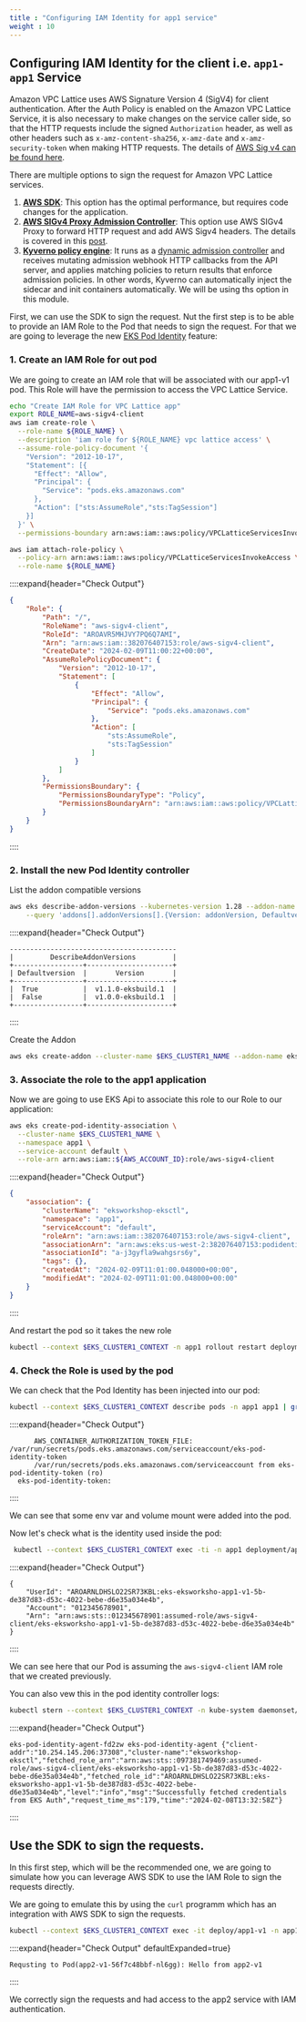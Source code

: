 ```yaml
---
title : "Configuring IAM Identity for app1 service"
weight : 10
---
```


## Configuring IAM Identity for the client i.e. `app1-app1` Service

Amazon VPC Lattice uses AWS Signature Version 4 (SigV4) for client authentication. After the Auth Policy is enabled on the Amazon VPC Lattice Service, it is also necessary to make changes on the service caller side, so that the HTTP requests include the signed `Authorization` header, as well as other headers such as `x-amz-content-sha256`, `x-amz-date` and `x-amz-security-token` when making HTTP requests. The details of [AWS Sig v4 can be found here](https://docs.aws.amazon.com/IAM/latest/UserGuide/create-signed-request.html).

There are multiple options to sign the request for Amazon VPC Lattice services.

   1. **[AWS SDK](https://docs.aws.amazon.com/vpc-lattice/latest/ug/sigv4-authenticated-requests.html)**: This option has the optimal performance, but requires code changes for the application.
   2. **[AWS SIGv4 Proxy Admission Controller](https://github.com/awslabs/aws-sigv4-proxy)**:  This option use AWS SIGv4 Proxy to forward HTTP request and add AWS Sigv4 headers. The details is covered in this [post](https://aws.amazon.com/blogs/containers/application-networking-with-amazon-vpc-lattice-and-amazon-eks/).
   3. **[Kyverno policy engine](https://kyverno.io/)**: It runs as a [dynamic admission controller](https://kubernetes.io/docs/reference/access-authn-authz/extensible-admission-controllers/) and receives mutating admission webhook HTTP callbacks from the API server, and applies matching policies to return results that enforce admission policies. In other words, Kyverno can automatically inject the sidecar and init containers automatically. We will be using ths option in this module.


First, we can use the SDK to sign the request.
Nut the first step is to be able to provide an IAM Role to the Pod that needs to sign the request. For that we are going to leverage the new [EKS Pod Identity](https://aws.amazon.com/about-aws/whats-new/2023/11/amazon-eks-pod-identity/?nc1=h_ls) feature:

### 1. Create an IAM Role for out pod
<!--
```bash
eksctl create podidentityassociation \
    --cluster $EKS_CLUSTER1_NAME \
    --namespace app1 \
    --service-account-name default \
    --permission-policy-arns="arn:aws:iam::111122223333:policy/permission-policy-1, arn:aws:iam::111122223333:policy/permission-policy-2" \
    --well-known-policies="autoScaler,externalDNS" \
    --permissions-boundary-arn arn:aws:iam::111122223333:policy/permissions-boundary
```
-->

We are going to create an IAM role that will be associated with our app1-v1 pod. This Role will have the permission to access the VPC Lattice Service.
```bash
echo "Create IAM Role for VPC Lattice app"
export ROLE_NAME=aws-sigv4-client
aws iam create-role \
  --role-name ${ROLE_NAME} \
  --description 'iam role for ${ROLE_NAME} vpc lattice access' \
  --assume-role-policy-document '{
    "Version": "2012-10-17",
    "Statement": [{
      "Effect": "Allow",
      "Principal": {
        "Service": "pods.eks.amazonaws.com"
      },
      "Action": ["sts:AssumeRole","sts:TagSession"]
    }]
  }' \
  --permissions-boundary arn:aws:iam::aws:policy/VPCLatticeServicesInvokeAccess

aws iam attach-role-policy \
  --policy-arn arn:aws:iam::aws:policy/VPCLatticeServicesInvokeAccess \
  --role-name ${ROLE_NAME}
```

::::expand{header="Check Output"}
```json
{
    "Role": {
        "Path": "/",
        "RoleName": "aws-sigv4-client",
        "RoleId": "AROAVR5MHJVY7PQ6Q7AMI",
        "Arn": "arn:aws:iam::382076407153:role/aws-sigv4-client",
        "CreateDate": "2024-02-09T11:00:22+00:00",
        "AssumeRolePolicyDocument": {
            "Version": "2012-10-17",
            "Statement": [
                {
                    "Effect": "Allow",
                    "Principal": {
                        "Service": "pods.eks.amazonaws.com"
                    },
                    "Action": [
                        "sts:AssumeRole",
                        "sts:TagSession"
                    ]
                }
            ]
        },
        "PermissionsBoundary": {
            "PermissionsBoundaryType": "Policy",
            "PermissionsBoundaryArn": "arn:aws:iam::aws:policy/VPCLatticeServicesInvokeAccess"
        }
    }
}
```
::::

### 2. Install the new Pod Identity controller 

List the addon compatible versions
```bash
aws eks describe-addon-versions --kubernetes-version 1.28 --addon-name eks-pod-identity-agent  \
    --query 'addons[].addonVersions[].{Version: addonVersion, Defaultversion: compatibilities[0].defaultVersion}' --output table
```

::::expand{header="Check Output"}
```
-----------------------------------------
|         DescribeAddonVersions         |
+-----------------+---------------------+
| Defaultversion  |       Version       |
+-----------------+---------------------+
|  True           |  v1.1.0-eksbuild.1  |
|  False          |  v1.0.0-eksbuild.1  |
+-----------------+---------------------+
```
::::

Create the Addon
```bash
aws eks create-addon --cluster-name $EKS_CLUSTER1_NAME --addon-name eks-pod-identity-agent --addon-version v1.1.0-eksbuild.1 
```

### 3. Associate the role to the app1 application

Now we are going to use EKS Api to associate this role to our Role to our application:

```bash
aws eks create-pod-identity-association \
  --cluster-name $EKS_CLUSTER1_NAME \
  --namespace app1 \
  --service-account default \
  --role-arn arn:aws:iam::${AWS_ACCOUNT_ID}:role/aws-sigv4-client
```

::::expand{header="Check Output"}
```json
{
    "association": {
        "clusterName": "eksworkshop-eksctl",
        "namespace": "app1",
        "serviceAccount": "default",
        "roleArn": "arn:aws:iam::382076407153:role/aws-sigv4-client",
        "associationArn": "arn:aws:eks:us-west-2:382076407153:podidentityassociation/eksworkshop-eksctl/a-j3gyfla9wahgsrs6y",
        "associationId": "a-j3gyfla9wahgsrs6y",
        "tags": {},
        "createdAt": "2024-02-09T11:01:00.048000+00:00",
        "modifiedAt": "2024-02-09T11:01:00.048000+00:00"
    }
}
```
::::

And restart the pod so it takes the new role

```bash
kubectl --context $EKS_CLUSTER1_CONTEXT -n app1 rollout restart deployment/app1-v1
```

### 4. Check the Role is used by the pod

We can check that the Pod Identity has been injected into our pod:

```bash
kubectl --context $EKS_CLUSTER1_CONTEXT describe pods -n app1 app1 | grep pod-identity
```

::::expand{header="Check Output"}
```
      AWS_CONTAINER_AUTHORIZATION_TOKEN_FILE:  /var/run/secrets/pods.eks.amazonaws.com/serviceaccount/eks-pod-identity-token
      /var/run/secrets/pods.eks.amazonaws.com/serviceaccount from eks-pod-identity-token (ro)
  eks-pod-identity-token:
```
::::

We can see that some env var and volume mount were added into the pod.

Now let's check what is the identity used inside the pod:

```bash
 kubectl --context $EKS_CLUSTER1_CONTEXT exec -ti -n app1 deployment/app1-v1 -- aws sts get-caller-identity
```

::::expand{header="Check Output"}
```
{
    "UserId": "AROARNLDHSLO22SR73KBL:eks-eksworksho-app1-v1-5b-de387d83-d53c-4022-bebe-d6e35a034e4b",
    "Account": "012345678901",
    "Arn": "arn:aws:sts::012345678901:assumed-role/aws-sigv4-client/eks-eksworksho-app1-v1-5b-de387d83-d53c-4022-bebe-d6e35a034e4b"
}
```
::::

We can see here that our Pod is assuming the `aws-sigv4-client` IAM role that we created previously.

You can also vew this in the pod identity controller logs:
```bash
kubectl stern --context $EKS_CLUSTER1_CONTEXT -n kube-system daemonset/eks-pod-identity-agent -c eks-pod-identity-agen| grep app1
```

::::expand{header="Check Output"}
```
eks-pod-identity-agent-fd2zw eks-pod-identity-agent {"client-addr":"10.254.145.206:37308","cluster-name":"eksworkshop-eksctl","fetched_role_arn":"arn:aws:sts::097381749469:assumed-role/aws-sigv4-client/eks-eksworksho-app1-v1-5b-de387d83-d53c-4022-bebe-d6e35a034e4b","fetched_role_id":"AROARNLDHSLO22SR73KBL:eks-eksworksho-app1-v1-5b-de387d83-d53c-4022-bebe-d6e35a034e4b","level":"info","msg":"Successfully fetched credentials from EKS Auth","request_time_ms":179,"time":"2024-02-08T13:32:58Z"}
```
::::

## Use the SDK to sign the requests.

In this first step, which will be the recommended one, we are going to simulate how you can leverage AWS SDK to use the IAM Role to sign the requests directly.

We are going to emulate this by using the `curl` programm which has an integration with AWS SDK to sign the requests.


```bash
kubectl --context $EKS_CLUSTER1_CONTEXT exec -it deploy/app1-v1 -n app1 -c app1-v1 -- /bin/bash -c 'TOKEN=$(cat $AWS_CONTAINER_AUTHORIZATION_TOKEN_FILE) && STS=$(curl 169.254.170.23/v1/credentials -H "Authorization: $TOKEN") && curl -s --aws-sigv4 "aws:amz:${AWS_REGION}:vpc-lattice-svcs" --user $(echo $STS | jq ".AccessKeyId" -r):$(echo $STS | jq ".SecretAccessKey" -r) -H "x-amz-content-sha256: UNSIGNED-PAYLOAD" -H "x-amz-security-token: $(echo $STS | jq ".Token" -r)" '$app2DNS
```

::::expand{header="Check Output" defaultExpanded=true}
```
Requsting to Pod(app2-v1-56f7c48bbf-nl6gg): Hello from app2-v1
```
::::

We correctly sign the requests and had access to the app2 service with IAM authentication.


